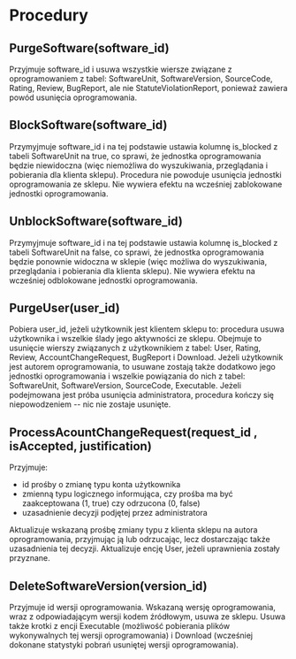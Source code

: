 # Procedury

## PurgeSoftware(software_id) 

Przyjmuje software_id i usuwa wszystkie wiersze związane z oprogramowaniem z tabel: SoftwareUnit, SoftwareVersion, SourceCode, Rating, Review, BugReport, ale nie StatuteViolationReport, ponieważ zawiera powód usunięcia oprogramowania.

## BlockSoftware(software_id)

Przymyjmuje software_id i na tej podstawie ustawia kolumnę is_blocked z tabeli SoftwareUnit na true, co sprawi, że jednostka oprogramowania będzie niewidoczna (więc niemożliwa do wyszukiwania, przeglądania i pobierania dla klienta sklepu). Procedura nie powoduje usunięcia jednostki oprogramowania ze sklepu. Nie wywiera efektu na wcześniej zablokowane jednostki oprogramowania.

## UnblockSoftware(software_id)

Przymyjmuje software_id i na tej podstawie ustawia kolumnę is_blocked z tabeli SoftwareUnit na false, co sprawi, że jednostka oprogramowania będzie ponownie widoczna w sklepie (więc możliwa do wyszukiwania, przeglądania i pobierania dla klienta sklepu). Nie wywiera efektu na wcześniej odblokowane jednostki oprogramowania.

## PurgeUser(user_id)

Pobiera user_id, jeżeli użytkownik jest klientem sklepu to: procedura usuwa użytkownika i wszelkie ślady jego aktywności ze sklepu. Obejmuje to usunięcie wierszy związanych z użytkownikiem z tabel: User, Rating, Review, AccountChangeRequest, BugReport i Download. Jeżeli użytkownik jest autorem oprogramowania, to usuwane zostają także dodatkowo jego jednostki oprogramowania i wszelkie powiązania do nich z tabel: SoftwareUnit, SoftwareVersion, SourceCode, Executable. Jeżeli podejmowana jest próba usunięcia administratora, procedura kończy się niepowodzeniem -- nic nie zostaje usunięte.

## ProcessAcountChangeRequest(request_id , isAccepted, justification)

Przyjmuje: 

- id prośby o zmianę typu konta użytkownika
- zmienną typu logicznego informująca, czy prośba ma być zaakceptowana (1, true) czy odrzucona (0, false)
- uzasadnienie decyzji podjętej przez administratora

Aktualizuje wskazaną prośbę zmiany typu z klienta sklepu na autora oprogramowania, przyjmując ją lub odrzucając, lecz dostarczając także uzasadnienia tej decyzji. Aktualizuje encję User, jeżeli uprawnienia zostały przyznane.

## DeleteSoftwareVersion(version_id)

Przyjmuje id wersji oprogramowania. Wskazaną wersję oprogramowania, wraz z odpowiadającym wersji kodem źródłowym, usuwa ze sklepu. Usuwa także krotki z encji Executable (możliwość pobierania plików wykonywalnych tej wersji oprogramowania) i Download (wcześniej dokonane statystyki pobrań usuniętej wersji oprogramowania).
